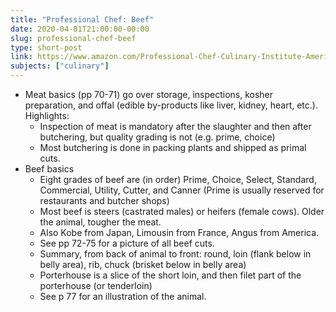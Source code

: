 ```yaml
---
title: "Professional Chef: Beef"
date: 2020-04-01T21:00:00-00:00
slug: professional-chef-beef
type: short-post
link: https://www.amazon.com/Professional-Chef-Culinary-Institute-America/dp/0470421355/
subjects: ["culinary"]
---
```


* Meat basics (pp 70-71) go over storage, inspections, kosher preparation, and offal (edible by-products like liver, kidney, heart, etc.). Highlights:
    * Inspection of meat is mandatory after the slaughter and then after butchering, but quality grading is not (e.g. prime, choice)
    * Most butchering is done in packing plants and shipped as primal cuts.
* Beef basics
    * Eight grades of beef are (in order) Prime, Choice, Select, Standard, Commercial, Utility, Cutter, and Canner (Prime is usually reserved for restaurants and butcher shops)
    * Most beef is steers (castrated males) or heifers (female cows). Older the animal, tougher the meat.
    * Also Kobe from Japan, Limousin from France, Angus from America.
    * See pp 72-75 for a picture of all beef cuts.
    * Summary, from back of animal to front: round, loin (flank below in belly area), rib, chuck (brisket below in belly area)
    * Porterhouse is a slice of the short loin, and then filet part of the porterhouse (or tenderloin)
    * See p 77 for an illustration of the animal.